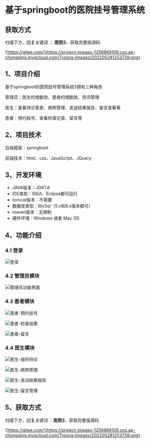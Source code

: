 # 基于springboot的医院挂号管理系统

## 获取方式

扫描下方，回复关键词  ： **医院3**，获取完整版源码

![https://gitee.com/](https://project-images-1256969109.cos.ap-chongqing.myqcloud.com/Typora-Images/202205281253739.png)

## 1、项目介绍

基于springboot的医院挂号管理系统3拥有三种角色

管理员：医生的增删改、患者的增删改、资讯管理

医生：查看待诊患者、病例管理、发送结果报告、留言查看等

患者：预约挂号、查看检查记录、留言等


## 2、项目技术

后端框架：springboot

前端技术：html、css、JavaScript、JQuery

## 3、开发环境

- JAVA版本：JDK1.8
- IDE类型：IDEA、Eclipse都可运行
- tomcat版本：不需要
- 数据库类型：MySql（5.x和8.x版本都可） 
- maven版本：无限制
- 硬件环境：Windows 或者 Mac OS


## 4、功能介绍

### 4.1 登录

![登录](https://project-images-1256969109.cos.ap-chongqing.myqcloud.com/Typora-Images/202208132013706.jpg)

### 4.2 管理员模块

![管理员功能界面](https://project-images-1256969109.cos.ap-chongqing.myqcloud.com/Typora-Images/202208132013184.jpg)

### 4.3 患者模块

![患者-预约挂号](https://project-images-1256969109.cos.ap-chongqing.myqcloud.com/Typora-Images/202208132014798.jpg)

![患者-检查结果](https://project-images-1256969109.cos.ap-chongqing.myqcloud.com/Typora-Images/202208132014277.jpg)

![患者-留言](https://project-images-1256969109.cos.ap-chongqing.myqcloud.com/Typora-Images/202208132014258.jpg)

### 4.4 医生模块

![医生-我的待诊](https://project-images-1256969109.cos.ap-chongqing.myqcloud.com/Typora-Images/202208132014253.jpg)

![医生-病例管理](https://project-images-1256969109.cos.ap-chongqing.myqcloud.com/Typora-Images/202208132014776.jpg)

![医生-发动结果报告](https://project-images-1256969109.cos.ap-chongqing.myqcloud.com/Typora-Images/202208132014892.jpg)

![医生-留言管理](https://project-images-1256969109.cos.ap-chongqing.myqcloud.com/Typora-Images/202208132014372.jpg)

## 5、获取方式

扫描下方，回复关键词  ：**医院3**，获取完整版源码



![https://gitee.com/](https://project-images-1256969109.cos.ap-chongqing.myqcloud.com/Typora-Images/202205281253739.png)

